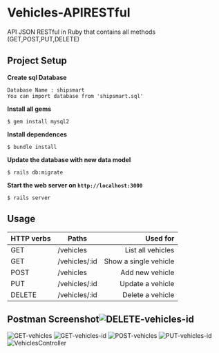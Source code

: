 # Vehicles-APIRESTful
API JSON RESTful in Ruby that contains all methods (GET,POST,PUT,DELETE)

## Project Setup

**Create sql Database**

```console
Database Name : shipsmart
You can import database from 'shipsmart.sql'
```
**Install all gems**

```console
$ gem install mysql2
```
**Install dependences**
```console
$ bundle install
```
**Update the database with new data model**

```console
$ rails db:migrate
```

**Start the web server on `http://localhost:3000`**

```console
$ rails server
```
## Usage

| HTTP verbs | Paths  | Used for |
| ---------- | ------ | --------:|
| GET | /vehicles|List all vehicles|
| GET | /vehicles/:id | Show a single vehicle |
| POST | /vehicles| Add new vehicle|
| PUT | /vehicles/:id |  Update a vehicle |
| DELETE | /vehicles/:id | Delete a vehicle|

## Postman Screenshot![DELETE-vehicles-id](https://user-images.githubusercontent.com/73910136/111547741-e94f1a00-8779-11eb-9bff-fc1e7ae2d7df.png)
![GET-vehicles](https://user-images.githubusercontent.com/73910136/111547746-ea804700-8779-11eb-8c33-28723079771e.png)
![GET-vehicles-id](https://user-images.githubusercontent.com/73910136/111547751-ebb17400-8779-11eb-9632-5688c15f2d59.png)
![POST-vehicles](https://user-images.githubusercontent.com/73910136/111547755-ed7b3780-8779-11eb-8660-93c3ebab57cb.png)
![PUT-vehicles-id](https://user-images.githubusercontent.com/73910136/111547757-eeac6480-8779-11eb-89d8-3bc2f1266586.png)
![VehiclesController](https://user-images.githubusercontent.com/73910136/111547763-efdd9180-8779-11eb-8249-7dbd30a9271e.png)

